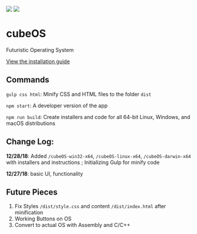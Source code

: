 ![](https://api.travis-ci.org/rocketbear27/cubeOS.svg?branch=master)
![](https://img.shields.io/badge/repo%20size-117.43%20MB-yellow.svg)

# cubeOS
Futuristic Operating System

[View the installation guide](https://github.com/rocketbear27/cubeOS/blob/master/INSTALL.md)

## Commands
`gulp css html`: Minify CSS and HTML files to the folder `dist`

`npm start`: A developer version of the app 

`npm run build`: Create installers and code for all 64-bit Linux, Windows, and macOS distributions

## Change Log:
**12/28/18**: Added `/cubeOS-win32-x64`, `/cubeOS-linux-x64`, `/cubeOS-darwin-x64` with installers and instructions ; Initializing Gulp for minify code

**12/27/18**: basic UI, functionality

## Future Pieces
1. Fix Styles `/dist/style.css` and content `/dist/index.html` after minification 
2. Working Buttons on OS
3. Convert to actual OS with Assembly and C/C++